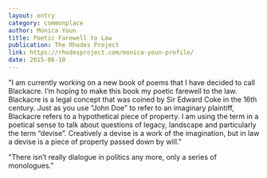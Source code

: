 ```yaml
---
layout: entry
category: commonplace
author: Monica Youn
title: Poetic Farewell to Law
publication: The Rhodes Project
link: https://rhodesproject.com/monica-youn-profile/
date: 2015-06-10
---
```


"I am currently working on a new book of poems that I have decided to call Blackacre. I’m hoping to make this book my poetic farewell to the law. Blackacre is a legal concept that was coined by Sir Edward Coke in the 16th century. Just as you use “John Doe” to refer to an imaginary plaintiff, Blackacre refers to a hypothetical piece of property. I am using the term in a poetical sense to talk about questions of legacy, landscape and particularly the term “devise”. Creatively a devise is a work of the imagination, but in law a devise is a piece of property passed down by will."

"There isn’t really dialogue in politics any more, only a series of monologues."
